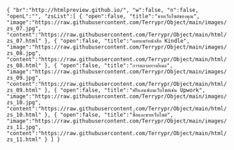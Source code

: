 `{
    "br":"http://htmlpreview.github.io/",
    "w":false,
    "n":false,
    "openL":"",
    "zsList":[
        {
        "open":false,
        "title":"ขายเว็บไซต์ของคุณ",
        "image":"https://raw.githubusercontent.com/Terrypr/Object/main/images/zs_07.jpg",
        "content":"https://raw.githubusercontent.com/Terrypr/Object/main/html/zs_07.html"
        },
        {
            "open":false,
            "title":"เผยแพร่หนังสือ Kindle",
            "image":"https://raw.githubusercontent.com/Terrypr/Object/main/images/zs_08.jpg",
            "content":"https://raw.githubusercontent.com/Terrypr/Object/main/html/zs_08.html"
        },
        {
            "open":false,
            "title":"การตลาดทางอีเมล",
            "image":"https://raw.githubusercontent.com/Terrypr/Object/main/images/zs_09.jpg",
            "content":"https://raw.githubusercontent.com/Terrypr/Object/main/html/zs_09.html"
        },
        {
            "open":false,
            "title":"ฟรีแลนซ์บนเว็บไซต์เช่น Upwork",
            "image":"https://raw.githubusercontent.com/Terrypr/Object/main/images/zs_10.jpg",
            "content":"https://raw.githubusercontent.com/Terrypr/Object/main/html/zs_10.html"
        },
        {
            "open":false,
            "title":"ซื้อและขายเว็บไซต์",
            "image":"https://raw.githubusercontent.com/Terrypr/Object/main/images/zs_11.jpg",
            "content":"https://raw.githubusercontent.com/Terrypr/Object/main/html/zs_11.html"
        }
    ]
}`
